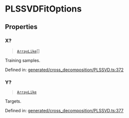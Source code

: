 # PLSSVDFitOptions

## Properties

### X?

> [`ArrayLike`](../types/ArrayLike.md)[]

Training samples.

Defined in:  [generated/cross\_decomposition/PLSSVD.ts:372](https://github.com/transitive-bullshit/scikit-learn-ts/blob/92ab806/packages/sklearn/src/generated/cross_decomposition/PLSSVD.ts#L372)

### Y?

> [`ArrayLike`](../types/ArrayLike.md)

Targets.

Defined in:  [generated/cross\_decomposition/PLSSVD.ts:377](https://github.com/transitive-bullshit/scikit-learn-ts/blob/92ab806/packages/sklearn/src/generated/cross_decomposition/PLSSVD.ts#L377)
